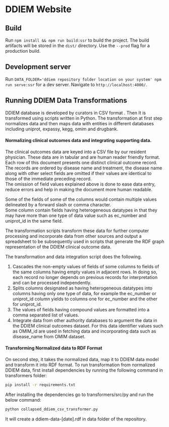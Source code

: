 # DDIEM Website

## Build

Run `npm install && npm run build:ssr` to build the project. The build artifacts will be stored in the `dist/` directory. Use the `--prod` flag for a production build.

## Development server

Run `DATA_FOLDER='ddiem repository folder location on your system' npm run serve:ssr` for a dev server. Navigate to `http://localhost:4000/`. 

## Running DDIEM Data Transformations

DDIEM database is developed by curators in CSV format . Then It is transformed using scripts written in Python. The transformation at first step normalizes data and then maps data with entities in different databases including uniprot, expassy, kegg, omim and drugbank.

#### Normalizing clinical outcomes data and integrating supporting data.  
  
The clinical outcomes data are keyed into a CSV file by our resident physician.  These data are in tabular and are human reader friendly format. Each row of this document presents one distinct clinical outcome record.  
The records are ordered by disease name and treatment, the disease name along with other select fields are omitted if their values are identical to those of the immediate preceding record.  
The omission of field values explained above is done to ease data entry, reduce errors and help in making the document more human readable.  
  
Some of the fields of some of the columns would contain multiple values delineated by a forward slash or comma character.  
Some column contain fields having heterogeneous datatypes in that they may have more than one type of data value such as ec_number and uniprot_id in the same field.  
  
The transformation scripts transform these data for further computer processing and incorporate data from other sources and output a spreadsheet to be subsequently used in scripts that generate the RDF graph representation of the DDIEM clinical outcome data.  
  
The transformation and data integration script does the following.  
1) Cascades the non-empty values of fields of some columns to fields of the same columns having empty values in adjacent rows. In doing so, each record no longer depends on previous records for interpretation and can be processed independently.  
2) Splits columns designated as having heterogeneous datatypes into columns having only one type of data, for example the ec_number or uniprot_id column yields to columns one for ec_number and the other for uniprot_id.  
3) The values of fields having compound values are formatted into a comma separated list of values.  
4) Integrate data from other authority databases to argument the data in the DDIEM clinical outcomes dataset. For this data identifier values such as OMIM_id are used in fetching data and incorporating data such as disease_name from OMIM dataset.

#### Transforming Normalized data to RDF Format

On second step, it takes the normalized data, map it to DDIEM data model and transform it into RDF format.
To run transformation from normalized DDIEM data, first install dependencies by running the following command in transformers folder:

```sh
pip install -r requirements.txt
```
After installing the dependencies go to transformers/src/py and run the below command:
```sh
python collapsed_ddiem_csv_transformer.py
```
 It will create a ddiem-data-[date].rdf in data folder of the repository.
